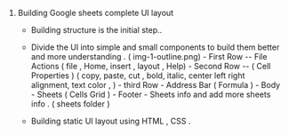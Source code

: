 1. Building     Google sheets complete UI layout 
    - Building structure is the initial step.. 
    - Divide the UI into simple and small components to build them better and more understanding . ( img-1-outline.png) 
            - First Row -- File Actions  ( file , Home, insert , layout , Help)
            - Second Row -- ( Cell Properties ) ( copy, paste, cut , bold, italic, center left right alignment, text color , )
            - third Row - Address Bar ( Formula )
            - Body - Sheets ( Cells Grid )
            - Footer - Sheets info and add more sheets info . ( sheets folder )

    - Building static UI layout using HTML , CSS . 